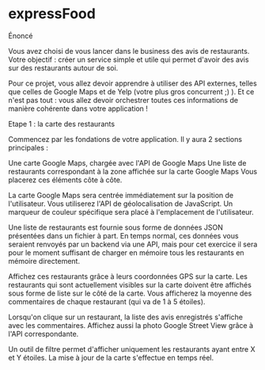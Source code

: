 # expressFood
 Énoncé

Vous avez choisi de vous lancer dans le business des avis de restaurants. Votre objectif : créer un service simple et utile qui permet d'avoir des avis sur des restaurants autour de soi.

Pour ce projet, vous allez devoir apprendre à utiliser des API externes, telles que celles de Google Maps et de Yelp (votre plus gros concurrent ;) ). Et ce n'est pas tout : vous allez devoir orchestrer toutes ces informations de manière cohérente dans votre application !

Etape 1 : la carte des restaurants

Commencez par les fondations de votre application. Il y aura 2 sections principales :

Une carte Google Maps, chargée avec l'API de Google Maps Une liste de restaurants correspondant à la zone affichée sur la carte Google Maps Vous placerez ces éléments côte à côte.

La carte Google Maps sera centrée immédiatement sur la position de l'utilisateur. Vous utiliserez l'API de géolocalisation de JavaScript. Un marqueur de couleur spécifique sera placé à l'emplacement de l'utilisateur.

Une liste de restaurants est fournie sous forme de données JSON présentées dans un fichier à part. En temps normal, ces données vous seraient renvoyés par un backend via une API, mais pour cet exercice il sera pour le moment suffisant de charger en mémoire tous les restaurants en mémoire directement.

 Affichez ces restaurants grâce à leurs coordonnées GPS sur la carte. Les restaurants qui sont actuellement visibles sur la carte doivent être affichés sous forme de liste sur le côté de la carte. Vous afficherez la moyenne des commentaires de chaque restaurant (qui va de 1 à 5 étoiles).

Lorsqu'on clique sur un restaurant, la liste des avis enregistrés s'affiche avec les commentaires. Affichez aussi la photo Google Street View grâce à l'API correspondante.

Un outil de filtre permet d'afficher uniquement les restaurants ayant entre X et Y étoiles. La mise à jour de la carte s'effectue en temps réel.

 
